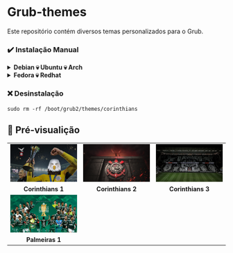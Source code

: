 # Grub-themes
Este repositório contém diversos temas personalizados para o Grub.

### ✔️ Instalação Manual
<details>
 <summary><b>Debian 💀 Ubuntu 💀 Arch</b></summary>
 
  #### 1️⃣ Faça o seu download favorito [**Aqui**]().

  Agora extraia o arquivo zip.

  Extraia manualmente ou use o comando abaixo. (Aqui estou usando a versão 'corinthians' como exemplo)
  ```fish
  unzip corinthians.zip
  ```
  *O restante dos comandos são os mesmos para todos os estilos de tema.*

  #### 2️⃣ Copie o diretório do tema.
  ```fish
  sudo cp -r corinthians /boot/grub/themes/
  ```
  #### 3️⃣ Faça as seguintes alterações no arquivo de configuração do Grub.

  ```fish
  sudo vim /etc/default/grub
  ```
  Encontre a linha `GRUB_THEME=` então faça a seguinte alteração `GRUB_THEME="/boot/grub/themes/corinthians/theme.txt"`

  Então salve o arquivo.

  #### 4️⃣ Finalmente, atualize o arquivo de configuração do Grub.
  ```fish
  sudo grub-mkconfig -o /boot/grub/grub.cfg
  ```
  Agora o tema já deve estar intalado, aproveite !!
</details>

<details>
 <summary><b>Fedora 💀 Redhat</b></summary>
 
  #### 1️⃣ Faça o seu download favorito [**Aqui**]().

  Agora extraia o arquivo zip.

  Extraia manualmente ou use o comando abaixo. (Aqui estou usando a versão 'corinthians' como exemplo)
  ```fish
  unzip corinthians.zip
  ```
   *O restante dos comandos são os mesmos para todos os estilos de tema.*

  #### 2️⃣ Copie o diretório do tema.
  ```fish
  sudo cp -r corinthians /boot/grub/themes/
  ```
  #### 3️⃣ Make changes to the GRUB config file.

  ```fish
  sudo vim /etc/default/grub
  ```
  Encontre a linha `GRUB_THEME=` então faça a seguinte alteração `GRUB_THEME="/boot/grub2/themes/corinthians/theme.txt"`
 
  Altere a linha `GRUB_TERMINAL_OUTPUT=console` para  `#GRUB_TERMINAL_OUTPUT=console`

  Then save the file.

  #### 4️⃣ Finalmente, atualize o arquivo de configuração do Grub.
  ```fish
  sudo grub2-mkconfig -o /boot/grub2/grub.cfg
  ```
  Agora reinicie o seu computador e o tema do grub já deve estar instalado, aproveite !!
</details>


### ❌ Desinstalação
```fish
sudo rm -rf /boot/grub2/themes/corinthians
```

## 📸 Pré-visualição

|    |    |    |
|:-------:|:-------:|:---------:|
|![Corinthians 1](./temas/corinthians1/background.png/)|![Corinthians 2](./temas/corinthians2/background.png)|![Corinthians 3](./temas/corinthians3/background.png)|
|**Corinthians 1**|**Corinthians 2**|**Corinthians 3**|
|![Palmeiras 1](./temas/palmeiras1/background.png)|
|**Palmeiras 1**|